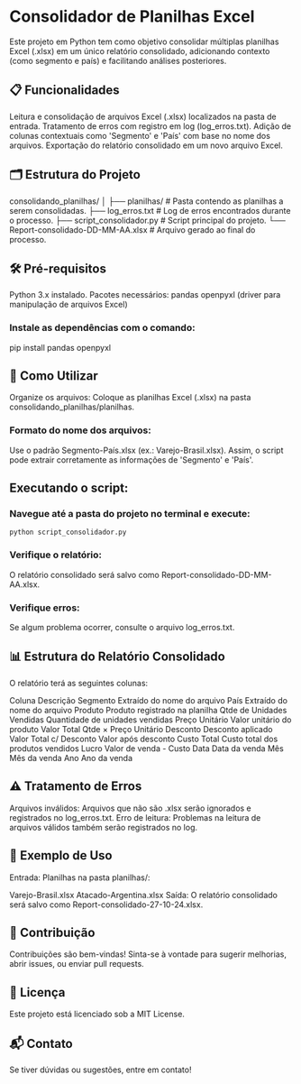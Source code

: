 # Consolidador de Planilhas Excel
Este projeto em Python tem como objetivo consolidar múltiplas planilhas Excel (.xlsx) em um único relatório consolidado, adicionando contexto (como segmento e país) e facilitando análises posteriores.

## 📋 Funcionalidades
Leitura e consolidação de arquivos Excel (.xlsx) localizados na pasta de entrada.
Tratamento de erros com registro em log (log_erros.txt).
Adição de colunas contextuais como 'Segmento' e 'País' com base no nome dos arquivos.
Exportação do relatório consolidado em um novo arquivo Excel.
## 🗂️ Estrutura do Projeto
consolidando_planilhas/
│
├── planilhas/              # Pasta contendo as planilhas a serem consolidadas.
├── log_erros.txt           # Log de erros encontrados durante o processo.
├── script_consolidador.py  # Script principal do projeto.
└── Report-consolidado-DD-MM-AA.xlsx  # Arquivo gerado ao final do processo.

## 🛠️ Pré-requisitos
Python 3.x instalado.
Pacotes necessários:
pandas
openpyxl (driver para manipulação de arquivos Excel)
### Instale as dependências com o comando:
pip install pandas openpyxl

## 🚀 Como Utilizar
Organize os arquivos:
Coloque as planilhas Excel (.xlsx) na pasta consolidando_planilhas/planilhas.

### Formato do nome dos arquivos:
Use o padrão Segmento-País.xlsx (ex.: Varejo-Brasil.xlsx).
Assim, o script pode extrair corretamente as informações de 'Segmento' e 'País'.

## Executando o script:
### Navegue até a pasta do projeto no terminal e execute:
`python script_consolidador.py`

### Verifique o relatório:
O relatório consolidado será salvo como Report-consolidado-DD-MM-AA.xlsx.

### Verifique erros:
Se algum problema ocorrer, consulte o arquivo log_erros.txt.

## 📊 Estrutura do Relatório Consolidado
O relatório terá as seguintes colunas:

Coluna	Descrição
Segmento	Extraído do nome do arquivo
País	    Extraído do nome do arquivo
Produto	  Produto registrado na planilha
Qtde de Unidades Vendidas	Quantidade de unidades vendidas
Preço Unitário	Valor unitário do produto
Valor Total	Qtde × Preço Unitário
Desconto	Desconto aplicado
Valor Total c/ Desconto	Valor após desconto
Custo Total	Custo total dos produtos vendidos
Lucro	  Valor de venda - Custo
Data	  Data da venda
Mês	    Mês da venda
Ano	    Ano da venda

## ⚠️ Tratamento de Erros
Arquivos inválidos: Arquivos que não são .xlsx serão ignorados e registrados no log_erros.txt.
Erro de leitura: Problemas na leitura de arquivos válidos também serão registrados no log.

## 📁 Exemplo de Uso
Entrada:
Planilhas na pasta planilhas/:

Varejo-Brasil.xlsx
Atacado-Argentina.xlsx
Saída:
O relatório consolidado será salvo como Report-consolidado-27-10-24.xlsx.

## 🤝 Contribuição
Contribuições são bem-vindas! Sinta-se à vontade para sugerir melhorias, abrir issues, ou enviar pull requests.

## 📝 Licença
Este projeto está licenciado sob a MIT License.

## 📬 Contato
Se tiver dúvidas ou sugestões, entre em contato!

